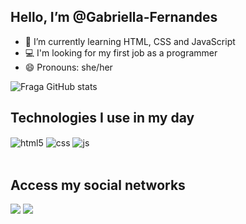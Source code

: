   ## Hello, I’m @Gabriella-Fernandes
  
- 👀 I’m currently learning HTML, CSS and JavaScript
- 💻 I'm looking for my first job as a programmer
- 😄 Pronouns: she/her

![Fraga GitHub stats](https://github-readme-stats.vercel.app/api?username=devfraga&show_icons=true&theme=dracula&count_private=true)

## Technologies I use in my day

<div style="display: inline_block">
  <img align="center" alt="html5" src="https://img.shields.io/badge/HTML5-E34F26?style=for-the-badge&logo=html5&logoColor=white" />
  <img align="center" alt="css" src="https://img.shields.io/badge/CSS3-1572B6?style=for-the-badge&logo=css3&logoColor=white" />
  <img align="center" alt="js" src="https://img.shields.io/badge/JavaScript-F7DF1E?style=for-the-badge&logo=javascript&logoColor=black" />
</div><br/>
  
  ## Access my social networks
 
<div> 
  <a href = "mailto:gabih23.ga@gmail.com"><img src="https://img.shields.io/badge/-Gmail-%23333?style=for-the-badge&logo=gmail&logoColor=white" target="_blank"></a>
  <a href="https://www.linkedin.com/in/gabriella-alves-086448137/)"><img src="https://img.shields.io/badge/-LinkedIn-%230077B5?style=for-the-badge&logo=linkedin&logoColor=white" target="_blank"></a> 
  
</div>

